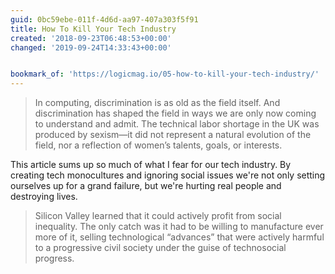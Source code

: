 ```yaml
---
guid: 0bc59ebe-011f-4d6d-aa97-407a303f5f91
title: How To Kill Your Tech Industry
created: '2018-09-23T06:48:53+00:00'
changed: '2019-09-24T14:33:43+00:00'


bookmark_of: 'https://logicmag.io/05-how-to-kill-your-tech-industry/'
---
```



> In computing, discrimination is as old as the field itself. And discrimination has shaped the field in ways we are only now coming to understand and admit. The technical labor shortage in the UK was produced by sexism—it did not represent a natural evolution of the field, nor a reflection of women’s talents, goals, or interests.

This article sums up so much of what I fear for our tech industry. By creating tech monocultures and ignoring social issues we're not only setting ourselves up for a grand failure, but we're hurting real people and destroying lives. 

> Silicon Valley learned that it could actively profit from social inequality. The only catch was it had to be willing to manufacture ever more of it, selling technological “advances” that were actively harmful to a progressive civil society under the guise of technosocial progress.
